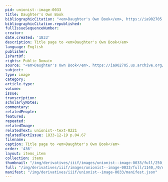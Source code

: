 ```yaml
---
pid: unionist--image-0033
title: Daughter's Own Book
bibliographicCitation: "<em>Daughter's Own Book</em>, https://ia902705.us.archive.org/19/items/daughtersownboo01compgoog/daughtersownboo01compgoog.pdf"
bibliographicCitation.republished: 
fullIssueSequenceNumber: 
creator: 
date.created: '1833'
description: Title page to <em>Daughter's Own Book</em>
language: English
publisher: 
IsPartOf: 
rights: Public Domain
source: "<em>Daughter's Own Book</em>, https://ia902705.us.archive.org/19/items/daughtersownboo01compgoog/daughtersownboo01compgoog.pdf"
subject: 
type: image
category: 
article.type: 
volume: 
issue: 
transcription: 
scholarlyNotes: 
commentary: 
relatedPeople: 
featured: 
repeated: 
relatedImage: 
relatedText: unionist--text-0221
relatedTextIssue: 1833-12-19 p.04.67
filename: 
caption: Title page to <em>Daughter's Own Book</em>
order: '436'
layout: items_item
collection: items
thumbnail: "/img/derivatives/iiif/images/unionist--image-0033/full/250,/0/default.jpg"
full: "/img/derivatives/iiif/images/unionist--image-0033/full/1140,/0/default.jpg"
manifest: "/img/derivatives/iiif/unionist--image-0033/manifest.json"
---
```

